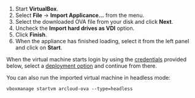 1. Start **VirtualBox**.
2. Select **File** -> **Import Applicance...** from the menu.
3. Select the downloaded OVA file from your disk and click **Next**.
4. Uncheck the **Import hard drives as VDI** option.
5. Click **Finish**.
6. When the appliance has finished loading, select it from the left panel and click on **Start**.

When the virtual machine starts login by using the [credentials](#credentials) provided below, select a
[deployment option](#deployment-options) and continue from there.

You can also run the imported virtual machine in headless mode:

```shell
vboxmanage startvm arcloud-ova --type=headless
```

